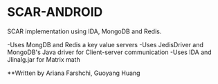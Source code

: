 SCAR-ANDROID
============

SCAR implementation using IDA, MongoDB and Redis. 

-Uses MongDB and Redis a key value servers
-Uses JedisDriver and MongoDB's Java driver for Client-server communication
-Uses IDA and Jlinalg.jar for Matrix math

**Written by Ariana Farshchi, Guoyang Huang
